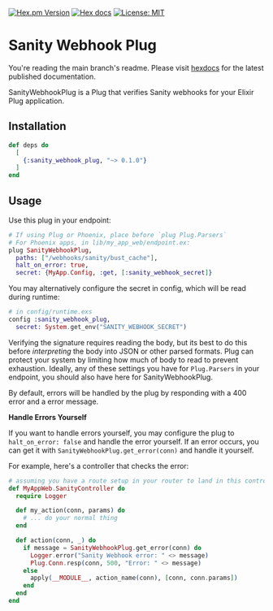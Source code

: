 <!-- badges -->

[![Hex.pm Version](http://img.shields.io/hexpm/v/sanity_webhook_plug.svg)](https://hex.pm/packages/sanity_webhook_plug)
[![Hex docs](http://img.shields.io/badge/hex.pm-docs-blue.svg?style=flat)](https://hexdocs.pm/sanity_webhook_plug)
[![License: MIT](https://img.shields.io/badge/License-MIT-yellow.svg)](./LICENSE.md)

# Sanity Webhook Plug

You're reading the main branch's readme. Please visit
[hexdocs](https://hexdocs.pm/sanity_webhook_plug) for the latest published documentation.

<!-- MDOC !-->

SanityWebhookPlug is a Plug that verifies Sanity webhooks for your Elixir Plug
application.

## Installation

```elixir
def deps do
  [
    {:sanity_webhook_plug, "~> 0.1.0"}
  ]
end
```

## Usage

Use this plug in your endpoint:

```elixir
# If using Plug or Phoenix, place before `plug Plug.Parsers`
# For Phoenix apps, in lib/my_app_web/endpoint.ex:
plug SanityWebhookPlug,
  paths: ["/webhooks/sanity/bust_cache"],
  halt_on_error: true,
  secret: {MyApp.Config, :get, [:sanity_webhook_secret]}
```

You may alternatively configure the secret in config, which will be read during
runtime:

```elixir
# in config/runtime.exs
config :sanity_webhook_plug,
  secret: System.get_env("SANITY_WEBHOOK_SECRET")
```

Verifying the signature requires reading the body, but its best to do this
before _interpreting_ the body into JSON or other parsed formats. Plug can
protect your system by limiting how much of body to read to prevent exhaustion.
Ideally, any of these settings you have for `Plug.Parsers` in your endpoint, you
should also have here for SanityWebhookPlug.

By default, errors will be handled by the plug by responding with a 400 error
and a error message.

**Handle Errors Yourself**

If you want to handle errors yourself, you may configure the plug to
`halt_on_error: false` and handle the error yourself. If an error occurs, you
can get it with `SanityWebhookPlug.get_error(conn)` and handle it yourself.

For example, here's a controller that checks the error:

```elixir
# assuming you have a route setup in your router to land in this controller.
def MyAppWeb.SanityController do
  require Logger

  def my_action(conn, params) do
    # ... do your normal thing
  end

  def action(conn, _) do
    if message = SanityWebhookPlug.get_error(conn) do
      Logger.error("Sanity Webhook error: " <> message)
      Plug.Conn.resp(conn, 500, "Error: " <> message)
    else
      apply(__MODULE__, action_name(conn), [conn, conn.params])
    end
  end
end
```
